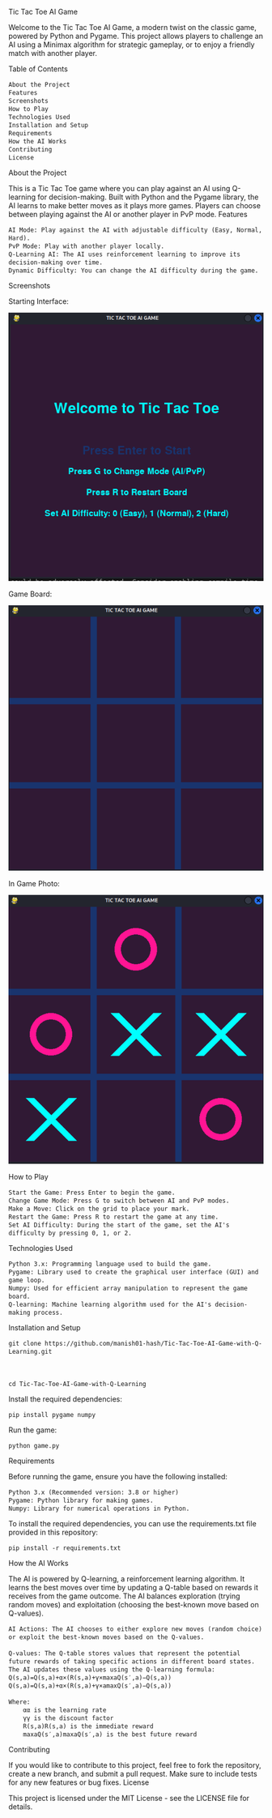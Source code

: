 Tic Tac Toe AI Game

Welcome to the Tic Tac Toe AI Game, a modern twist on the classic game, powered by Python and Pygame. This project allows players to challenge an AI using a Minimax algorithm for strategic gameplay, or to enjoy a friendly match with another player.

Table of Contents

    About the Project
    Features
    Screenshots
    How to Play
    Technologies Used
    Installation and Setup
    Requirements
    How the AI Works
    Contributing
    License

About the Project

This is a Tic Tac Toe game where you can play against an AI using Q-learning for decision-making. Built with Python and the Pygame library, the AI learns to make better moves as it plays more games. Players can choose between playing against the AI or another player in PvP mode.
Features

    AI Mode: Play against the AI with adjustable difficulty (Easy, Normal, Hard).
    PvP Mode: Play with another player locally.
    Q-Learning AI: The AI uses reinforcement learning to improve its decision-making over time.
    Dynamic Difficulty: You can change the AI difficulty during the game.

Screenshots


Starting Interface:

 ![image alt](https://github.com/manish01-hash/Tic-Tac-Toe-AI-Game-with-Q-Learning/blob/6daea188091d55affbdc63047347469f70006551/Tic%20tac%20toe%20home%20pic)

Game Board: 

 ![image alt](https://github.com/manish01-hash/Tic-Tac-Toe-AI-Game-with-Q-Learning/blob/039cf56dd39575a4c559288e87bd5bb9cd34d57b/Game%20Board)


 In Game Photo:
 
![image alt](https://github.com/manish01-hash/Tic-Tac-Toe-AI-Game-with-Q-Learning/blob/c9ad60b1f4380e68a7bf1fba31bc82cf20603e29/In%20game%20Photo)

How to Play

    Start the Game: Press Enter to begin the game.
    Change Game Mode: Press G to switch between AI and PvP modes.
    Make a Move: Click on the grid to place your mark.
    Restart the Game: Press R to restart the game at any time.
    Set AI Difficulty: During the start of the game, set the AI's difficulty by pressing 0, 1, or 2.

Technologies Used

    Python 3.x: Programming language used to build the game.
    Pygame: Library used to create the graphical user interface (GUI) and game loop.
    Numpy: Used for efficient array manipulation to represent the game board.
    Q-learning: Machine learning algorithm used for the AI's decision-making process.

Installation and Setup

    git clone https://github.com/manish01-hash/Tic-Tac-Toe-AI-Game-with-Q-Learning.git


    
    cd Tic-Tac-Toe-AI-Game-with-Q-Learning


Install the required dependencies:

    pip install pygame numpy

Run the game:

    python game.py

Requirements

Before running the game, ensure you have the following installed:

    Python 3.x (Recommended version: 3.8 or higher)
    Pygame: Python library for making games.
    Numpy: Library for numerical operations in Python.

To install the required dependencies, you can use the requirements.txt file provided in this repository:

    pip install -r requirements.txt


How the AI Works

The AI is powered by Q-learning, a reinforcement learning algorithm. It learns the best moves over time by updating a Q-table based on rewards it receives from the game outcome. The AI balances exploration (trying random moves) and exploitation (choosing the best-known move based on Q-values).

    AI Actions: The AI chooses to either explore new moves (random choice) or exploit the best-known moves based on the Q-values.

    Q-values: The Q-table stores values that represent the potential future rewards of taking specific actions in different board states. The AI updates these values using the Q-learning formula:
    Q(s,a)=Q(s,a)+α×(R(s,a)+γ×max⁡aQ(s′,a)−Q(s,a))
    Q(s,a)=Q(s,a)+α×(R(s,a)+γ×amax​Q(s′,a)−Q(s,a))

    Where:
        αα is the learning rate
        γγ is the discount factor
        R(s,a)R(s,a) is the immediate reward
        max⁡aQ(s′,a)maxa​Q(s′,a) is the best future reward

Contributing

If you would like to contribute to this project, feel free to fork the repository, create a new branch, and submit a pull request. Make sure to include tests for any new features or bug fixes.
License

This project is licensed under the MIT License - see the LICENSE file for details.
